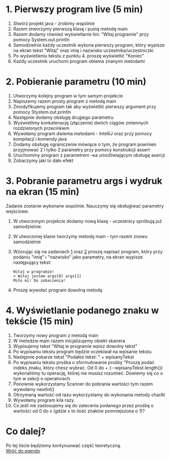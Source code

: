 # 1. Pierwszy program live (5 min)

1. Stwórz projekt java - zrobimy wspólnie
2. Razem stworzymy pierwszą klasę i pustą metodę main
3. Razem dodamy również wyświetlanie lini: "Witaj programie" przy pomocy
   System.out.println
4. Samodzielnie każdy uczestnik wykona pierwszy program, który wypisze
   na ekran tekst "Witaj" oraz imię i nazwisko uczestnika/uczestniczki
5. Po wyświetleniu tekstu z punktu 4. proszę wyświetlić "Koniec"
6. Każdy uczestnik uruchomi program obiema znanymi metodami

# 2. Pobieranie parametru (10 min)

1.  Utworzymy kolejny program w tym samym projekcie
2.  Napiszemy razem prosty program z metodą main
3.  Zmodyfikujemy program tak aby wyświetlić pierwszy argument przy
    pomocy Stystem.out.println
4.  Następnie dodamy obsługę drugiego parametru
5.  Wyświetlimy konkatenację (złączenie) dwóch ciągów zmiennych
    rozdzielonych przecinkiem
6.  Wywołamy program dwiema metodami - IntelliJ oraz przy pomocy
    kompilacji i komendy java
7.  Dodamy obsługę ograniczenie mówiące o tym, że program powinien
    przyjmować 2 i tylko 2 parametry przy pomocy konstrukcji assert
8.  Uruchomimy program z parametrem -ea umożliwiającym obsługę asercji
9.  Zobaczymy jaki to dało efekt

# 3. Pobranie parametru args i wydruk na ekran (15 min)

Zadanie zostanie wykonane wspólnie. Nauczymy się obsługiwać parametry
wejściowe.

1. W utworzonym projekcie dodamy nową klasę - uczestnicy spróbują już
   samodzielnie.
2. W utworzonej klasie tworzymy metodę main - tym razem znowu
   samodzielnie
3. Wzorując się na zadaniach [1](#1-pierwszy-program-live-5-min) oraz
   [2](#2-pobieranie-parametru-10-min) proszę napisać program, który
   przy podaniu "imię" i "nazwisko" jako parametry, na ekran wypisze
   następujący tekst:

   ```
   Witaj w programie!
   > Witaj jestem args[0] args[1]
   Miło mi! Do zobaczenia!
   ```
4. Proszę wywołać program dowolną metodą

# 4. Wyświetlanie podanego znaku w tekście (15 min)

1. Tworzymy nowy program z metodą main
2. W metodzie main razem inicjalizujemy obiekt skanera
3. Wypisujemy tekst "Witaj w programie wpisz dowolny tekst"
4. Po wypisaniu tekstu program będzie oczekiwał na wpisanie tekstu
5. Następnie pokarze tekst "Podałeś tekst: " + wpisanyTekst
6. Po wypisaniu tekstu prośba o sformułowanie prośby "Proszę podać
   indeks znaku, który chesz wybrać. Od 0 do + (--wpisanyTekst.length())
   wykonaliśmy tu operację, której nie musisz rozumieć. Dowiemy się co o
   tym w sekcji o operatorach.
7. Ponownie wykorzystamy Scanner do pobrania wartości tym razem wywołamy
   nextInt()
8. Otrzymaną wartość od razu wykorzystamy do wykonania metody charAt
9. Wywołamy program kila razy.
10. Co jeśli nie zastosujemy się do zalecenia podanego przez prośbę o
    wartości od 0 do x (gdzie x to ilość znaków pomniejszona o 1)?


# Co dalej?

Po tej liście będziemy kontynuować część teoretyczną.  
[Wróć do agendy](../README.md)
